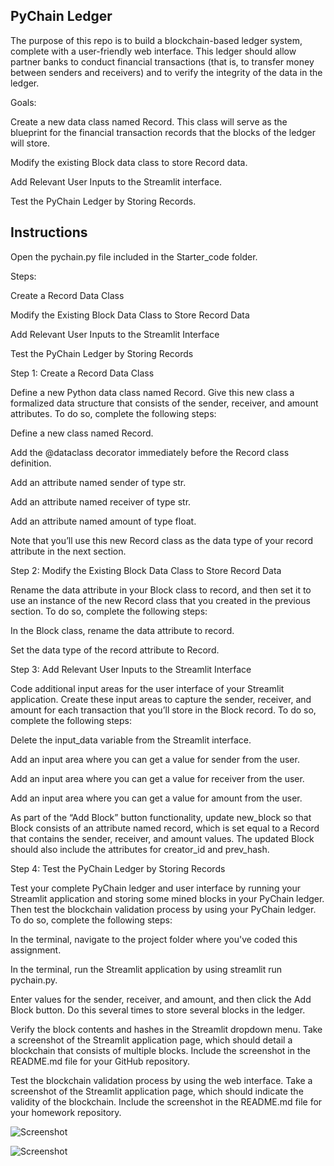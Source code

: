 ## PyChain Ledger

The purpose of this repo is to build a blockchain-based ledger system, complete with a user-friendly web interface. This ledger should allow partner banks to conduct financial transactions (that is, to transfer money between senders and receivers) and to verify the integrity of the data in the ledger.

Goals:

Create a new data class named Record. This class will serve as the blueprint for the financial transaction records that the blocks of the ledger will store.

Modify the existing Block data class to store Record data.

Add Relevant User Inputs to the Streamlit interface.

Test the PyChain Ledger by Storing Records.

## Instructions

Open the pychain.py file included in the Starter_code folder.

Steps:

Create a Record Data Class

Modify the Existing Block Data Class to Store Record Data

Add Relevant User Inputs to the Streamlit Interface

Test the PyChain Ledger by Storing Records

Step 1: Create a Record Data Class

Define a new Python data class named Record. Give this new class a formalized data structure that consists of the sender, receiver, and amount attributes. To do so, complete the following steps:

Define a new class named Record.

Add the @dataclass decorator immediately before the Record class definition.

Add an attribute named sender of type str.

Add an attribute named receiver of type str.

Add an attribute named amount of type float.

Note that you’ll use this new Record class as the data type of your record attribute in the next section.

Step 2: Modify the Existing Block Data Class to Store Record Data

Rename the data attribute in your Block class to record, and then set it to use an instance of the new Record class that you created in the previous section. To do so, complete the following steps:

In the Block class, rename the data attribute to record.

Set the data type of the record attribute to Record.

Step 3: Add Relevant User Inputs to the Streamlit Interface

Code additional input areas for the user interface of your Streamlit application. Create these input areas to capture the sender, receiver, and amount for each transaction that you’ll store in the Block record. To do so, complete the following steps:

Delete the input_data variable from the Streamlit interface.

Add an input area where you can get a value for sender from the user.

Add an input area where you can get a value for receiver from the user.

Add an input area where you can get a value for amount from the user.

As part of the “Add Block” button functionality, update new_block so that Block consists of an attribute named record, which is set equal to a Record that contains the sender, receiver, and amount values. The updated Block should also include the attributes for creator_id and prev_hash.

Step 4: Test the PyChain Ledger by Storing Records

Test your complete PyChain ledger and user interface by running your Streamlit application and storing some mined blocks in your PyChain ledger. Then test the blockchain validation process by using your PyChain ledger. To do so, complete the following steps:

In the terminal, navigate to the project folder where you've coded this assignment.

In the terminal, run the Streamlit application by using streamlit run pychain.py.

Enter values for the sender, receiver, and amount, and then click the Add Block button. Do this several times to store several blocks in the ledger.

Verify the block contents and hashes in the Streamlit dropdown menu. Take a screenshot of the Streamlit application page, which should detail a blockchain that consists of multiple blocks. Include the screenshot in the README.md file for your GitHub repository.

Test the blockchain validation process by using the web interface. Take a screenshot of the Streamlit application page, which should indicate the validity of the blockchain. Include the screenshot in the README.md file for your homework repository.

![Screenshot](http://localhost:8884/files/assignment18/image/Screenshot%202024-05-07%20at%2010.00.20%E2%80%AFPM.png?_xsrf=2%7Ce6bf15a5%7Cc2bf70fb6e7ba158a51b2750020b38fc%7C1714609411)

![Screenshot](http://localhost:8884/files/assignment18/image/Screenshot%202024-05-09%20at%2011.13.08%E2%80%AFPM.png?_xsrf=2%7Ce6bf15a5%7Cc2bf70fb6e7ba158a51b2750020b38fc%7C1714609411)




